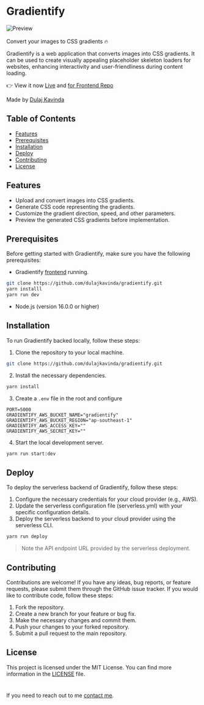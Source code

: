 # Gradientify

![Preview](preview.gif)
<br>
<br>
Convert your images to CSS gradients 🔥

Gradientify is a web application that converts images into CSS gradients. It can be used to create visually appealing placeholder skeleton loaders for websites, enhancing interactivity and user-friendliness during content loading.

👉 View it now [Live](https://gradientify.dulaj.dev/) and [for Frontend Repo](https://github.com/dulajkavinda/gradientify-fe)

Made by [Dulaj Kavinda](https://www.dulaj.dev/)

## Table of Contents
- [Features](#features)
- [Prerequisites](#prerequisites)
- [Installation](#installation)
- [Deploy](#deploy)
- [Contributing](#contributing)
- [License](#license)


## Features
- Upload and convert images into CSS gradients.
- Generate CSS code representing the gradients.
- Customize the gradient direction, speed, and other parameters.
- Preview the generated CSS gradients before implementation.

## Prerequisites

Before getting started with Gradientify, make sure you have the following prerequisites:

- Gradientify [frontend](https://github.com/dulajkavinda/gradientify-fe) running.
```bash
git clone https://github.com/dulajkavinda/gradientify.git
yarn installl
yarn run dev
```
- Node.js (version 16.0.0 or higher)

## Installation

To run Gradientify backed locally, follow these steps:

1. Clone the repository to your local machine.
```bash
git clone https://github.com/dulajkavinda/gradientify.git
```
2. Install the necessary dependencies.
```bash
yarn install
```
3. Create a `.env` file in the root and configure
```
PORT=5000
GRADIENTIFY_AWS_BUCKET_NAME="gradientify"
GRADIENTIFY_AWS_BUCKET_REGION="ap-southeast-1"
GRADIENTIFY_AWS_ACCESS_KEY=""
GRADIENTIFY_AWS_SECRET_KEY=""
```
4. Start the local development server.
```bash
yarn run start:dev
```

## Deploy

To deploy the serverless backend of Gradientify, follow these steps:

1. Configure the necessary credentials for your cloud provider (e.g., AWS).
2. Update the serverless configuration file (serverless.yml) with your specific configuration details.
3. Deploy the serverless backend to your cloud provider using the serverless CLI.
```bash
yarn run deploy
```
> Note the API endpoint URL provided by the serverless deployment.

## Contributing
Contributions are welcome! If you have any ideas, bug reports, or feature requests, please submit them through the GitHub issue tracker. If you would like to contribute code, follow these steps:

1. Fork the repository.
2. Create a new branch for your feature or bug fix.
3. Make the necessary changes and commit them.
4. Push your changes to your forked repository.
5. Submit a pull request to the main repository.

## License
This project is licensed under the MIT License. You can find more information in the [LICENSE](https://github.com/dulajkavinda/gradientify/blob/master/LICENSE) file.

#
If you need to reach out to me [contact me](mailto:hi@dulaj.dev).

